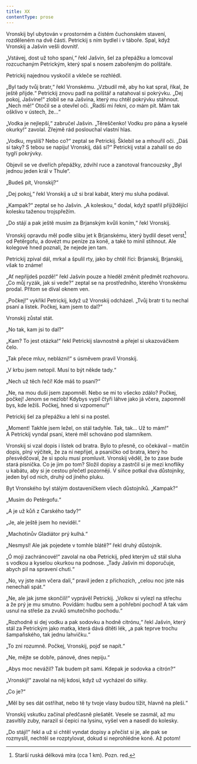 ```yaml
---
title: XX
contentType: prose
---
```


Vronskij byl ubytován v prostorném a čistém čuchonském stavení, rozděleném na dvě části. Petrickij s ním bydlel i v táboře. Spal, když Vronskij a Jašvin vešli dovnitř.

„Vstávej, dost už toho spaní,“ řekl Jašvin, šel za přepážku a lomcoval rozcuchaným Petrickým, který spal s nosem zabořeným do polštáře.

Petrickij najednou vyskočil a vkleče se rozhlédl.

„Byl tady tvůj bratr,“ řekl Vronskému. „Vzbudil mě, aby ho kat spral, říkal, že ještě přijde.“ Petrickij znovu padl na polštář a natahoval si pokrývku. „Dej pokoj, Jašvine!“ zlobil se na Jašvina, který mu chtěl pokrývku stáhnout. „Nech mě!“ Otočil se a otevřel oči. „Radši mi řekni, _co_ mám pít. Mám tak ošklivo v ústech, že…“

„Vodka je nejlepší,“ zabručel Jašvin. „Těreščenko! Vodku pro pána a kyselé okurky!“ zavolal. Zřejmě rád poslouchal vlastní hlas.

„Vodku, myslíš? Nebo co?“ zeptal se Petrickij. Šklebil se a mhouřil oči. „Dáš si taky? S tebou se napiju! Vronskij, dáš si?“ Petrickij vstal a zahalil se do tygří pokrývky.

Objevil se ve dveřích přepážky, zdvihl ruce a zanotoval francouzsky „Byl jednou jeden král v Thule“.

„Budeš pít, Vronskij?“

„Dej pokoj,“ řekl Vronskij a už si bral kabát, který mu sluha podával.

„Kampak?“ zeptal se ho Jašvin. „A koleskou,“ dodal, když spatřil přijíždějící kolesku taženou trojspřežím.

„Do stájí a pak ještě musím za Brjanským kvůli koním,“ řekl Vronskij.

Vronskij opravdu měl podle slibu jet k Brjanskému, který bydlil deset verst[^26] od Petěrgofu, a dovézt mu peníze za koně, a také to mínil stihnout. Ale kolegové hned poznali, že nejede jen tam.

Petrickij zpíval dál, mrkal a špulil rty, jako by chtěl říci: Brjanskij, Brjanskij, však to známe!

„Ať nepřijdeš pozdě!“ řekl Jašvin pouze a hleděl změnit předmět rozhovoru. „Co můj ryzák, jak si vede?“ zeptal se na prostředního, kterého Vronskému prodal. Přitom se díval oknem ven.

„Počkej!“ vykřikl Petrickij, když už Vronskij odcházel. „Tvůj bratr ti tu nechal psaní a lístek. Počkej, kam jsem to dal?“

Vronskij zůstal stát.

„No tak, kam jsi to dal?“

„Kam? To jest otázka!“ řekl Petrickij slavnostně a přejel si ukazováčkem čelo.

„Tak přece mluv, neblázni!“ s úsměvem pravil Vronskij.

„V krbu jsem netopil. Musí to být někde tady.“

„Nech už těch řečí! Kde máš to psaní?“

„Ne, na mou duši jsem zapomněl. Nebo se mi to všecko zdálo? Počkej, počkej! Jenom se nezlob! Kdybys vypil čtyři láhve jako já včera, zapomněl bys, kde ležíš. Počkej, hned si vzpomenu!“

Petrickij šel za přepážku a lehl si na postel.

„Moment! Takhle jsem ležel, on stál tadyhle. Tak, tak… Už to mám!“ A Petrickij vyndal psaní, které měl schováno pod slamníkem.

Vronskij si vzal dopis i lístek od bratra. Bylo to přesně, co očekával – matčin dopis, plný výčitek, že za ní nepřijel, a psaníčko od bratra, který ho přesvědčoval, že si spolu musí promluvit. Vronskij věděl, že to zase bude stará písnička. Co je jim po tom? Složil dopisy a zastrčil si je mezi knoflíky u kabátu, aby si je cestou přečetl pozorněji. V síňce potkal dva důstojníky, jeden byl od nich, druhý od jiného pluku.

Byt Vronského byl stálým dostaveníčkem všech důstojníků. „Kampak?“

„Musím do Petěrgofu.“

„A je už kůň z Carského tady?“

„Je, ale ještě jsem ho neviděl.“

„Machotinův Gladiátor prý kulhá.“

„Nesmysl! Ale jak pojedete v tomhle blátě?“ řekl druhý důstojník.

„Ó moji zachráncové!“ zavolal na oba Petrickij, před kterým už stál sluha s vodkou a kyselou okurkou na podnose. „Tady Jašvin mi doporučuje, abych pil na spravení chuti.“

„No, vy jste nám včera dali,“ pravil jeden z příchozích, „celou noc jste nás nenechali spát.“

„Ne, ale jak jsme skončili!“ vyprávěl Petrickij. „Volkov si vylezl na střechu a že prý je mu smutno. Povídám: hudbu sem a pohřební pochod! A tak vám usnul na střeše za zvuků smutečního pochodu.“

„Rozhodně si dej vodku a pak sodovku a hodně citrónu,“ řekl Jašvin, který stál za Petrickým jako matka, která dává dítěti lék, „a pak teprve trochu šampaňského, tak jednu lahvičku.“

„To zní rozumně. Počkej, Vronskij, pojď se napít.“

„Ne, mějte se dobře, pánové, dnes nepiju.“

„Abys moc nevážil? Tak budem pít sami. Kdepak je sodovka a citrón?“

„Vronskij!“ zavolal na něj kdosi, když už vycházel do síňky.

„Co je?“

„Měl by ses dát ostříhat, nebo tě ty tvoje vlasy budou tížit, hlavně na pleši.“

Vronskij vskutku začínal předčasně plešatět. Vesele se zasmál, až mu zasvítily zuby, narazil si čepici na lysinu, vyšel ven a nasedl do kolesky.

„Do stájí!“ řekl a už si chtěl vyndat dopisy a přečíst si je, ale pak se rozmyslil, nechtěl se rozptylovat, dokud si neprohlédne koně. Až potom!

  

[^26]: Starší ruská délková míra (cca 1 km). Pozn. red.
